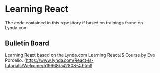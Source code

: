 # Learning React

The code contained in this repository if based on trainings found on Lynda.com

## Bulletin Board
Learning React based on the Lynda.com Learning ReactJS Course by Eve Porcello. (https://www.lynda.com/React-js-tutorials/Welcome/519668/542808-4.html)